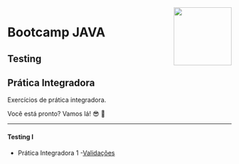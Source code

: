 <img src="https://i.ibb.co/M6nBBb0/mascote.png" align="right" width="130">

# Bootcamp JAVA

## Testing

## Prática Integradora

Exercícios de prática integradora.

Você está pronto? Vamos lá! 😎 🤘

---

#### Testing I

- Prática Integradora 1
  -[Validações](https://github.com/JoseMateusLeva/java-camp/tree/master/Testing1)